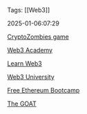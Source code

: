 
Tags: [[Web3]]

2025-01-06:07:29

[CryptoZombies game](cryptozombies.io)

[Web3 Academy](https://www.theproduct.house)

[Learn Web3 ](https://learnweb3.io)

[Web3 University](https://www.web3.university)

[Free Ethereum Bootcamp](https://university.alchemy.com/home)

[The GOAT](https://www.useweb3.xyz)

